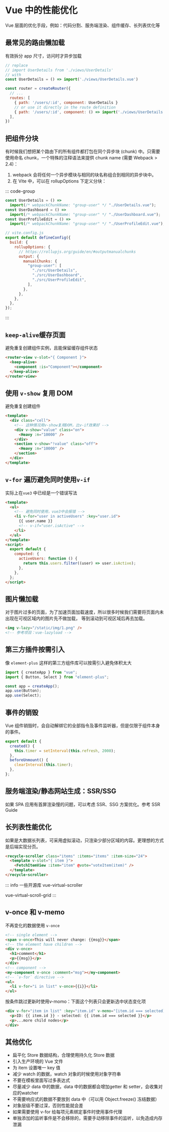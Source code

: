 # Vue 中的性能优化

Vue 层面的优化手段，例如：代码分割、服务端渲染、组件缓存、长列表优化等

## 最常见的路由懒加载

有效拆分 app 尺寸，访问时才异步加载

```js
// replace
// import UserDetails from './views/UserDetails'
// with
const UserDetails = () => import('./views/UserDetails.vue')

const router = createRouter({
  // ...
  routes: [
    { path: '/users/:id', component: UserDetails }
    // or use it directly in the route definition
    { path: '/users/:id', component: () => import('./views/UserDetails.vue') },
  ],
})
```

## 把组件分块

有时候我们想把某个路由下的所有组件都打包在同个异步块 (chunk) 中。只需要使用命名 chunk，一个特殊的注释语法来提供 chunk name (需要 Webpack > 2.4)：

1. webpack 会将任何一个异步模块与相同的块名称组合到相同的异步块中。
2. 在 Vite 中，可以在 rollupOptions 下定义分块：

::: code-group

```js [webpack]
const UserDetails = () =>
  import(/* webpackChunkName: "group-user" */ "./UserDetails.vue");
const UserDashboard = () =>
  import(/* webpackChunkName: "group-user" */ "./UserDashboard.vue");
const UserProfileEdit = () =>
  import(/* webpackChunkName: "group-user" */ "./UserProfileEdit.vue");
```

```js [vite]
// vite.config.js
export default defineConfig({
  build: {
    rollupOptions: {
      // https://rollupjs.org/guide/en/#outputmanualchunks
      output: {
        manualChunks: {
          "group-user": [
            "./src/UserDetails",
            "./src/UserDashboard",
            "./src/UserProfileEdit",
          ],
        },
      },
    },
  },
});
```

:::

## `keep-alive`缓存页面

避免重复创建组件实例，且能保留缓存组件状态

```html
<router-view v-slot="{ Component }">
  <keep-alive>
    <component :is="Component"></component>
  </keep-alive>
</router-view>
```

## 使用 `v-show` 复用 DOM

避免重复创建组件

```html
<template>
  <div class="cell">
    <!-- 这种情况用v-show复用DOM，比v-if效果好 -->
    <div v-show="value" class="on">
      <Heavy :n="10000" />
    </div>
    <section v-show="!value" class="off">
      <Heavy :n="10000" />
    </section>
  </div>
</template>
```

## `v-for` 遍历避免同时使用`v-if`

实际上在`vue3` 中已经是一个错误写法

```html
<template>
  <ul>
    <!-- 避免同时使用，vue3中会报错 -->
    <li v-for="user in activeUsers" :key="user.id">
      {{ user.name }}
      <!-- v-if="user.isActive" -->
    </li>
  </ul>
</template>
<script>
  export default {
    computed: {
      activeUsers: function () {
        return this.users.filter((user) => user.isActive);
      },
    },
  };
</script>
```

## 图片懒加载

对于图片过多的页面，为了加速页面加载速度，所以很多时候我们需要将页面内未出现在可视区域内的图片先不做加载， 等到滚动到可视区域后再去加载。

```html
<img v-lazy="/static/img/1.png" />
<!-- 参考项目：vue-lazyload -->
```

## 第三方插件按需引入

像 `element-plus` 这样的第三方组件库可以按需引入避免体积太大

```js
import { createApp } from "vue";
import { Button, Select } from "element-plus";

const app = createApp();
app.use(Button);
app.use(Select);
```

## 事件的销毁

Vue 组件销毁时，会自动解绑它的全部指令及事件监听器，但是仅限于组件本身的事件。

```js
export default {
  created() {
    this.timer = setInterval(this.refresh, 2000);
  },
  beforeUnmount() {
    clearInterval(this.timer);
  },
};
```

## 服务端渲染/静态网站生成：SSR/SSG

如果 SPA 应用有首屏渲染慢的问题，可以考虑 SSR、SSG 方案优化。参考 SSR Guide

## 长列表性能优化

如果是大数据长列表，可采用虚拟滚动，只渲染少部分区域的内容。更理想的方式是后端实现分页。

```html
<recycle-scroller class="items" :items="items" :item-size="24">
  <template v-slot="{ item }">
    <FetchItemView :item="item" @vote="voteItem(item)" />
  </template>
</recycle-scroller>
```

::: info 一些开源库
vue-virtual-scroller

vue-virtual-scroll-grid
:::

## v-once 和 v-memo

不再变化的数据使用 `v-once`

```html
<!-- single element -->
<span v-once>This will never change: {{msg}}</span>
<!-- the element have children -->
<div v-once>
  <h1>comment</h1>
  <p>{{msg}}</p>
</div>
<!-- component -->
<my-component v-once :comment="msg"></my-component>
<!-- `v-for` directive -->
<ul>
  <li v-for="i in list" v-once>{{i}}</li>
</ul>
```

按条件跳过更新时使用v-momo：下面这个列表只会更新选中状态变化项

```html
<div v-for="item in list" :key="item.id" v-memo="[item.id === selected]">
  <p>ID: {{ item.id }} - selected: {{ item.id === selected }}</p>
  <p>...more child nodes</p>
</div>
```

## 其他优化

- 扁平化 Store 数据结构，合理使用持久化 Store 数据
- 引入生产环境的 Vue 文件
- 为 item 设置唯一 key 值
- 减少 watch 的数据，watch 对象的时候使用对象字符串
- 不要在模板里面写过多表达式
- 尽量减少 data 中的数据，data 中的数据都会增加getter 和 setter，会收集对应的watcher
- 不需要响应式的数据不要放到 data 中（可以用 Object.freeze() 冻结数据）
- 对象层级不要过深，否则性能就会差
- 如果需要使用 v-for 给每项元素绑定事件时使用事件代理
- 单独添加的监听事件是不会移除的，需要手动移除事件的监听，以免造成内存泄漏
